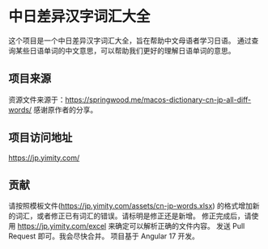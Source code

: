 # 中日差异汉字词汇大全
这个项目是一个中日差异汉字词汇大全，旨在帮助中文母语者学习日语。
通过查询某些日语单词的中文意思，可以帮助我们更好的理解日语单词的意思。

## 项目来源
资源文件来源于：https://springwood.me/macos-dictionary-cn-jp-all-diff-words/ 感谢原作者的分享。

## 项目访问地址
https://jp.yimity.com/

## 贡献
请按照模板文件(https://jp.yimity.com/assets/cn-jp-words.xlsx) 的格式增加新的词汇，或者修正已有词汇的错误。请标明是修正还是新增。
修正完成后，请使用 https://jp.yimity.com/excel 来确定可以解析正确的文件内容。
发送 Pull Request 即可。我会尽快合并。
项目基于 Angular 17 开发。

